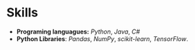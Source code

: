 # Skills 

* **Programing languagues:** *Python*, *Java*, *C#*
* **Python Libraries**: *Pandas*, *NumPy*, *scikit-learn*, *TensorFlow*.

